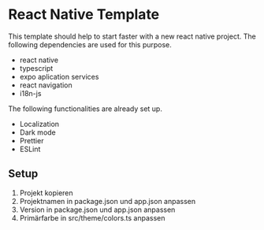 # React Native Template
This template should help to start faster with a new react native project. The following dependencies are used for this purpose.
- react native
- typescript
- expo aplication services
- react navigation
- i18n-js

The following functionalities are already set up.
- Localization
- Dark mode
- Prettier
- ESLint


Setup
-
1.  Projekt kopieren
2. Projektnamen in package.json und app.json anpassen
3. Version in package.json und app.json anpassen
4. Primärfarbe in src/theme/colors.ts anpassen
